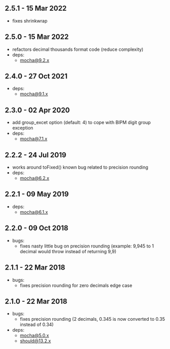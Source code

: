 ## 2.5.1 - 15 Mar 2022

- fixes shrinkwrap

## 2.5.0 - 15 Mar 2022

- refactors decimal thousands format code (reduce complexity)
- deps:
  - mocha@9.2.x

## 2.4.0 - 27 Oct 2021

- deps:
  - mocha@9.1.x

## 2.3.0 - 02 Apr 2020

- add group_excet option (default: 4) to cope with BIPM digit group exception
- deps:
	- mocha@7.1.x

## 2.2.2 - 24 Jul 2019

- works around toFixed() known bug related to precision rounding
- deps:
  - mocha@6.2.x

## 2.2.1 - 09 May 2019

- deps:
  - mocha@6.1.x

## 2.2.0 - 09 Oct 2018

- bugs:
  - fixes nasty little bug on precision rounding (example: 9,945 to 1 decimal would throw instead of returning 9,9)

## 2.1.1 - 22 Mar 2018

- bugs:
  - fixes precision rounding for zero decimals edge case

## 2.1.0 - 22 Mar 2018

- bugs:
	- fixes precision rounding (2 decimals, 0.345 is now converted to 0.35 instead of 0.34)
- deps:
	- mocha@5.0.x
	- should@13.2.x
